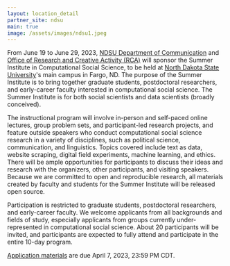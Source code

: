 ```yaml
---
layout: location_detail
partner_site: ndsu
main: true
image: /assets/images/ndsu1.jpeg
---
```


From June 19 to June 29, 2023, [NDSU Department of Communication](https://www.ndsu.edu/communication/) and [Office of Research and Creative Activity (RCA)](https://www.ndsu.edu/research/) will sponsor the Summer Institute in Computational Social Science, to be held at [North Dakota State University](https://www.ndsu.edu)'s main campus in Fargo, ND. The purpose of the Summer Institute is to bring together graduate students, postdoctoral researchers, and early-career faculty interested in computational social science. The Summer Institute is for both social scientists and data scientists (broadly conceived).

The instructional program will involve in-person and self-paced online lectures, group problem sets, and participant-led research projects, and feature outside speakers who conduct computational social science research in a variety of disciplines, such as political science, communication, and linguistics. Topics covered include text as data, website scraping, digital field experiments, machine learning, and ethics. There will be ample opportunities for participants to discuss their ideas and research with the organizers, other participants, and visiting speakers. Because we are committed to open and reproducible research, all materials created by faculty and students for the Summer Institute will be released open source.

Participation is restricted to graduate students, postdoctoral researchers, and early-career faculty. We welcome applicants from all backgrounds and fields of study, especially applicants from groups currently under-represented in computational social science. About 20 participants will be invited, and participants are expected to fully attend and participate in the entire 10-day program.

[Application materials](https://compsocialscience.github.io/summer-institute/2023/ndsu/apply) are due April 7, 2023, 23:59 PM CDT.

